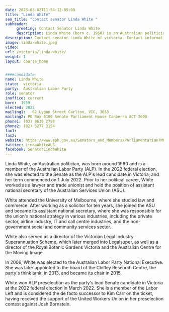 ```yaml
---
date: 2023-03-02T11:54:12-05:00
title: "Linda White"
seo_title: "contact senator Linda White "
subheader:
     greeting: Contact Senator Linda White
     description: Linda White (born c. 1960) is an Australian politician. She is a member of the Australian Labor Party (ALP) and was elected to the Senate as the party's lead candidate in Victoria at the 2022 federal election, to a term beginning on 1 July 2022. She was a lawyer and trade unionist before entering politics, including as assistant national secretary of the Australian Services Union (ASU).
description: Contact senator Linda White of victoria. Contact information for Linda White includes email address, phone number, and mailing address.
image: linda-white.jpeg
video:
url: /victoria/linda-white/
weight: 1
layout: course_home


####candidate
name: Linda White
state:	victoria
party:	Australian Labor Party
role: senator
inoffice: current
born:  1959
elected: 2022
mailing1:	62 Lygon Street Carlton, VIC, 3053
mailing2: PO Box 6100 Senate Parliament House Canberra ACT 2600
phone1:	(03) 9639 2798
phone2: (02) 6277 3154
fax1:
fax2:
website: https://www.aph.gov.au/Senators_and_Members/Parliamentarian?MPID=252157
twitter: LindaWhiteAUS
facebook: SenatorLindaWhite
---
```

Linda White, an Australian politician, was born around 1960 and is a member of the Australian Labor Party (ALP). In the 2022 federal election, she was elected to the Senate as the ALP's lead candidate in Victoria, and her term commenced on 1 July 2022. Prior to her political career, White worked as a lawyer and trade unionist and held the position of assistant national secretary of the Australian Services Union (ASU).

White attended the University of Melbourne, where she studied law and commerce. After working as a solicitor for ten years, she joined the ASU and became its assistant national secretary, where she was responsible for the union's national strategy in various industries, including the private sector, airline industry, IT and call centre industries, and the non-government social and community services sector.

White also served as a director of the Victorian Legal Industry Superannuation Scheme, which later merged into Legalsuper, as well as a director of the Royal Botanic Gardens Victoria and the Australian Centre for the Moving Image.

In 2006, White was elected to the Australian Labor Party National Executive. She was later appointed to the board of the Chifley Research Centre, the party's think tank, in 2013, and became its chair in 2015.

White won ALP preselection as the party's lead Senate candidate in Victoria at the 2022 federal election in March 2022. She is a member of the Labor Left and is considered the de facto successor to Kim Carr on the ticket, having received the support of the United Workers Union in her preselection contest against Josh Bornstein.

